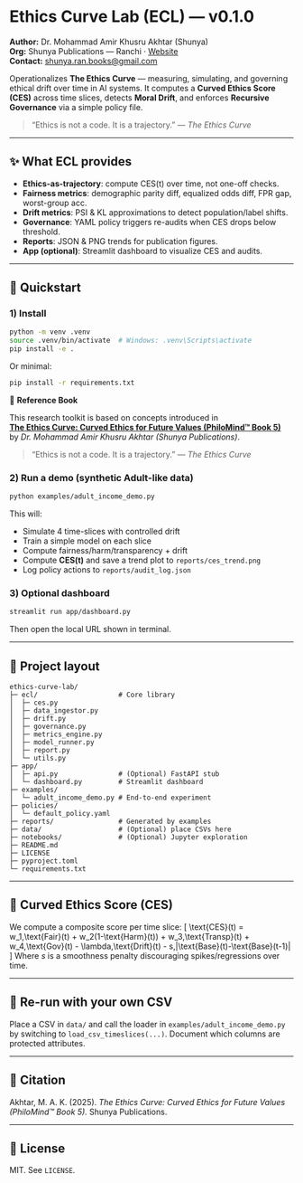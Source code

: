 # Ethics Curve Lab (ECL) — v0.1.0

**Author:** Dr. Mohammad Amir Khusru Akhtar (Shunya)  
**Org:** Shunya Publications — Ranchi · [Website](https://www.shunyapublications.com/)  
**Contact:** shunya.ran.books@gmail.com

Operationalizes **The Ethics Curve** — measuring, simulating, and governing ethical drift over time in AI systems.
It computes a **Curved Ethics Score (CES)** across time slices, detects **Moral Drift**, and enforces **Recursive Governance** via a simple policy file.

> “Ethics is not a code. It is a trajectory.” — *The Ethics Curve*

---

## ✨ What ECL provides
- **Ethics-as-trajectory**: compute CES(t) over time, not one-off checks.  
- **Fairness metrics**: demographic parity diff, equalized odds diff, FPR gap, worst-group acc.  
- **Drift metrics**: PSI & KL approximations to detect population/label shifts.  
- **Governance**: YAML policy triggers re-audits when CES drops below threshold.  
- **Reports**: JSON & PNG trends for publication figures.  
- **App (optional)**: Streamlit dashboard to visualize CES and audits.

---

## 🚀 Quickstart

### 1) Install
```bash
python -m venv .venv
source .venv/bin/activate  # Windows: .venv\Scripts\activate
pip install -e .
```

Or minimal:
```bash
pip install -r requirements.txt
```


📘 **Reference Book**

This research toolkit is based on concepts introduced in  
**[The Ethics Curve: Curved Ethics for Future Values (PhiloMind™ Book 5)](https://a.co/d/bSrI427)**  
by *Dr. Mohammad Amir Khusru Akhtar (Shunya Publications)*.

> “Ethics is not a code. It is a trajectory.” — *The Ethics Curve*
### 2) Run a demo (synthetic Adult-like data)
```bash
python examples/adult_income_demo.py
```

This will:
- Simulate 4 time-slices with controlled drift
- Train a simple model on each slice
- Compute fairness/harm/transparency + drift
- Compute **CES(t)** and save a trend plot to `reports/ces_trend.png`
- Log policy actions to `reports/audit_log.json`

### 3) Optional dashboard
```bash
streamlit run app/dashboard.py
```
Then open the local URL shown in terminal.

---

## 📂 Project layout
```
ethics-curve-lab/
├─ ecl/                    # Core library
│  ├─ ces.py
│  ├─ data_ingestor.py
│  ├─ drift.py
│  ├─ governance.py
│  ├─ metrics_engine.py
│  ├─ model_runner.py
│  ├─ report.py
│  └─ utils.py
├─ app/
│  ├─ api.py               # (Optional) FastAPI stub
│  └─ dashboard.py         # Streamlit dashboard
├─ examples/
│  └─ adult_income_demo.py # End-to-end experiment
├─ policies/
│  └─ default_policy.yaml
├─ reports/                # Generated by examples
├─ data/                   # (Optional) place CSVs here
├─ notebooks/              # (Optional) Jupyter exploration
├─ README.md
├─ LICENSE
├─ pyproject.toml
└─ requirements.txt
```

---

## 🧮 Curved Ethics Score (CES)
We compute a composite score per time slice:
\[
\text{CES}(t) = w_1\,\text{Fair}(t) + w_2(1-\text{Harm}(t)) + w_3\,\text{Transp}(t) + w_4\,\text{Gov}(t) - \lambda\,\text{Drift}(t) - s\,|\text{Base}(t)-\text{Base}(t-1)|
\]
Where *s* is a smoothness penalty discouraging spikes/regressions over time.

---

## 🧪 Re-run with your own CSV
Place a CSV in `data/` and call the loader in `examples/adult_income_demo.py` by switching to `load_csv_timeslices(...)`. Document which columns are protected attributes.

---

## 📝 Citation
Akhtar, M. A. K. (2025). *The Ethics Curve: Curved Ethics for Future Values (PhiloMind™ Book 5).* Shunya Publications.

---

## 📄 License
MIT. See `LICENSE`.
